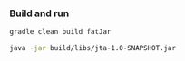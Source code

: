 
### Build and run

```bash
gradle clean build fatJar

java -jar build/libs/jta-1.0-SNAPSHOT.jar
```

